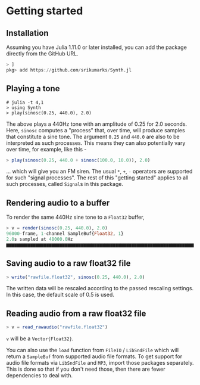 # Getting started

## Installation

Assuming you have Julia 1.11.0 or later installed, you can
add the package directly from the GitHub URL.

```julia
> ]
pkg> add https://github.com/srikumarks/Synth.jl
```

## Playing a tone

```
# julia -t 4,1
> using Synth
> play(sinosc(0.25, 440.0), 2.0)
```

The above plays a 440Hz tone with an amplitude of 0.25 for 2.0 seconds.
Here, `sinosc` computes a "process" that, over time, will produce
samples that constitute a sine tone. The argument `0.25` and `440.0` are
also to be interpreted as such processes. This means they can also
potentially vary over time, for example, like this - 

```julia
> play(sinosc(0.25, 440.0 + sinosc(100.0, 10.0)), 2.0)
```

... which will give you an FM siren. The usual `*`, `+`, `-`
operators are supported for such "signal processes". The rest of
this "getting started" applies to all such processes, called
`Signal`s in this package.

## Rendering audio to a buffer

To render the same 440Hz sine tone to a `Float32` buffer,

```julia
> v = render(sinosc(0.25, 440.0), 2.0)
96000-frame, 1-channel SampleBuf{Float32, 1}
2.0s sampled at 48000.0Hz
▆▆▆▆▆▆▆▆▆▆▆▆▆▆▆▆▆▆▆▆▆▆▆▆▆▆▆▆▆▆▆▆▆▆▆▆▆▆▆▆▆▆▆▆▆▆▆▆▆▆▆▆▆▆▆▆▆▆▆▆▆▆▆▆▆▆▆▆▆▆▆▆▆▆▆▆▆▆▆▆
```

## Saving audio to a raw float32 file

```julia
> write("rawfile.float32", sinosc(0.25, 440.0), 2.0)
```

The written data will be rescaled according to the passed rescaling
settings. In this case, the default scale of 0.5 is used.

## Reading audio from a raw float32 file

```julia
> v = read_rawaudio("rawfile.float32")
```

`v` will be a `Vector{Float32}`.

You can also use the `load` function from `FileIO` / `LibSndFile` which will
return a `SampleBuf` from supported audio file formats. To get support for
audio file formats via `LibSndFile` and `MP3`, import those packages
separately. This is done so that if you don't need those, then there are fewer
dependencies to deal with.
